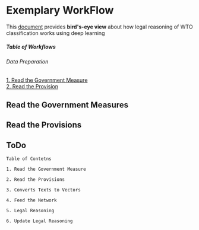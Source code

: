 # Exemplary WorkFlow
This [document]() provides __bird's-eye view__ about how legal reasoning of 
WTO classification works using deep learning 


##### Table of Workflows  
###### Data Preparation
[1. Read the Government Measure](#Read_GOV_Measure)  
[2. Read the Provision](#Read_Provisions)  


<a name="Read_Gov_measures"/>


## Read the Government Measures


<a name="Read_Provisions"/>


## Read the Provisions


## ToDo

    Table of Contetns 
    
    1. Read the Government Measure 
    
    2. Read the Provisions 
    
    3. Converts Texts to Vectors   
    
    4. Feed the Network 
    
    5. Legal Reasoning 
    
    6. Update Legal Reasoning 




